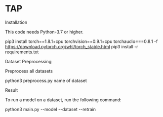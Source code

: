 # TAP

Installation

This code needs Python-3.7 or higher.

pip3 install torch==1.8.1+cpu torchvision==0.9.1+cpu torchaudio===0.8.1 -f https://download.pytorch.org/whl/torch_stable.html
pip3 install -r requirements.txt

Dataset Preprocessing

Preprocess all datasets

python3 preprocess.py name of dataset

Result 

To run a model on a dataset, run the following command:

python3 main.py --model <TAP> --dataset <dataset> --retrain
